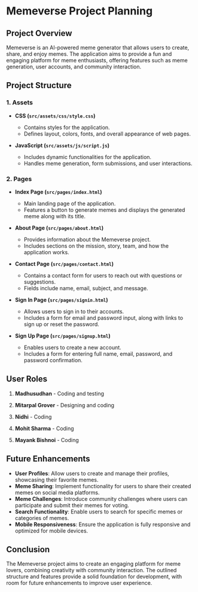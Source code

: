 # Memeverse Project Planning

## Project Overview
Memeverse is an AI-powered meme generator that allows users to create, share, and enjoy memes. The application aims to provide a fun and engaging platform for meme enthusiasts, offering features such as meme generation, user accounts, and community interaction.

## Project Structure

### 1. **Assets**
- **CSS (`src/assets/css/style.css`)**
  - Contains styles for the application.
  - Defines layout, colors, fonts, and overall appearance of web pages.

- **JavaScript (`src/assets/js/script.js`)**
  - Includes dynamic functionalities for the application.
  - Handles meme generation, form submissions, and user interactions.

### 2. **Pages**
- **Index Page (`src/pages/index.html`)**
  - Main landing page of the application.
  - Features a button to generate memes and displays the generated meme along with its title.

- **About Page (`src/pages/about.html`)**
  - Provides information about the Memeverse project.
  - Includes sections on the mission, story, team, and how the application works.

- **Contact Page (`src/pages/contact.html`)**
  - Contains a contact form for users to reach out with questions or suggestions.
  - Fields include name, email, subject, and message.

- **Sign In Page (`src/pages/signin.html`)**
  - Allows users to sign in to their accounts.
  - Includes a form for email and password input, along with links to sign up or reset the password.

- **Sign Up Page (`src/pages/signup.html`)**
  - Enables users to create a new account.
  - Includes a form for entering full name, email, password, and password confirmation.

## User Roles

1. **Madhusudhan** - Coding and testing

2. **Mitarpal Grover** - Designing and coding

3. **Nidhi** - Coding

4. **Mohit Sharma** - Coding

5. **Mayank Bishnoi** - Coding


## Future Enhancements
- **User Profiles**: Allow users to create and manage their profiles, showcasing their favorite memes.
- **Meme Sharing**: Implement functionality for users to share their created memes on social media platforms.
- **Meme Challenges**: Introduce community challenges where users can participate and submit their memes for voting.
- **Search Functionality**: Enable users to search for specific memes or categories of memes.
- **Mobile Responsiveness**: Ensure the application is fully responsive and optimized for mobile devices.

## Conclusion
The Memeverse project aims to create an engaging platform for meme lovers, combining creativity with community interaction. The outlined structure and features provide a solid foundation for development, with room for future enhancements to improve user experience.
